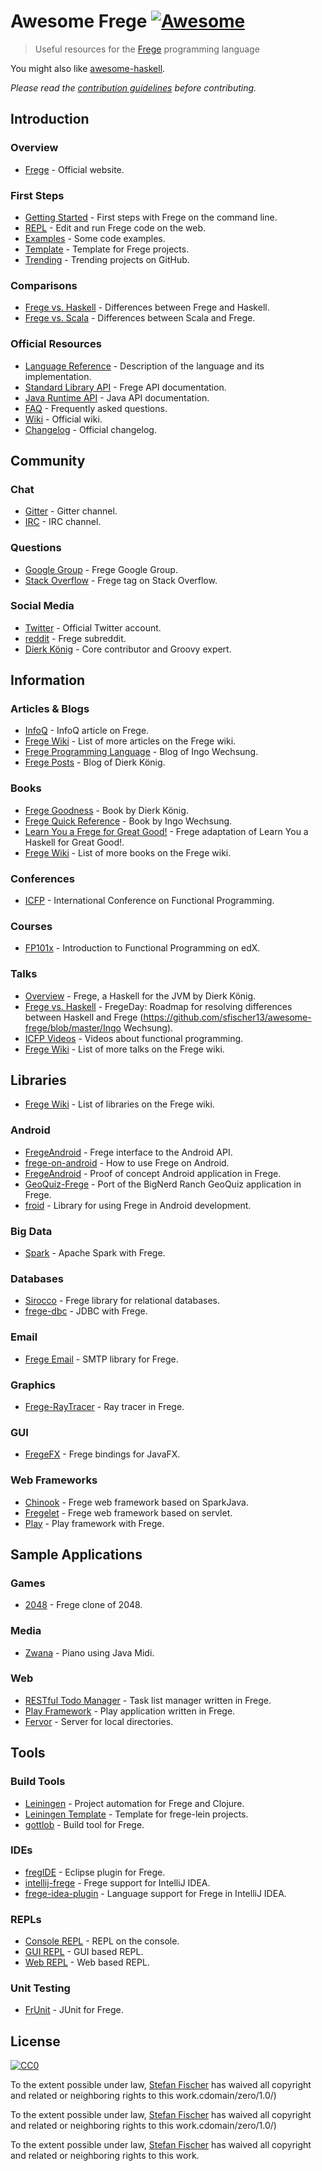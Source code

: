 # Awesome Frege [![Awesome](https://awesome.re/badge.svg)](https://awesome.re)

> Useful resources for the [Frege](https://github.com/Frege/frege) programming language

You might also like [awesome-haskell](https://github.com/krispo/awesome-haskell).

*Please read the [contribution guidelines](https://github.com/sfischer13/awesome-frege/blob/master/contributing.md) before contributing.*


<!-- START doctoc generated TOC please keep comment here to allow auto update -->
<!-- DON'T EDIT THIS SECTION, INSTEAD RE-RUN doctoc TO UPDATE -->



<!-- END doctoc generated TOC please keep comment here to allow auto update -->

## Introduction

### Overview

- [Frege](https://github.com/Frege/frege) - Official website.

### First Steps

- [Getting Started](https://github.com/Frege/frege/wiki/Getting-Started) - First steps with Frege on the command line.
- [REPL](http://try.frege-lang.org/) - Edit and run Frege code on the web.
- [Examples](https://github.com/Frege/frege/tree/master/examples) - Some code examples.
- [Template](https://github.com/tfausak/fregexample) - Template for Frege projects.
- [Trending](https://github.com/trending?l=frege) - Trending projects on GitHub.

### Comparisons

- [Frege vs. Haskell](https://github.com/Frege/frege/wiki/Differences-between-Frege-and-Haskell) - Differences between Frege and Haskell.
- [Frege vs. Scala](https://stackoverflow.com/questions/17905322/what-are-the-main-differences-between-scala-and-frege-in-programming-paradigms) - Differences between Scala and Frege.

### Official Resources

- [Language Reference](http://www.frege-lang.org/doc/Language.pdf) - Description of the language and its implementation.
- [Standard Library API](http://www.frege-lang.org/doc/fregedoc.html) - Frege API documentation.
- [Java Runtime API](http://www.frege-lang.org/doc/index.html) - Java API documentation.
- [FAQ](https://github.com/Frege/frege/wiki/Frequently-Asked-Questions) - Frequently asked questions.
- [Wiki](https://github.com/Frege/frege/wiki) - Official wiki.
- [Changelog](https://github.com/Frege/frege/wiki/New-or-Changed-Features) - Official changelog.

## Community

### Chat

- [Gitter](https://gitter.im/Frege/frege) - Gitter channel.
- [IRC](https://webchat.freenode.net/?channels=%23frege) - IRC channel.

### Questions

- [Google Group](https://groups.google.com/forum/#!forum/frege-programming-language) - Frege Google Group.
- [Stack Overflow](https://stackoverflow.com/questions/tagged/frege) - Frege tag on Stack Overflow.

### Social Media

- [Twitter](https://twitter.com/fregelang) - Official Twitter account.
- [reddit](https://www.reddit.com/r/frege/) - Frege subreddit.
- [Dierk König](https://twitter.com/mittie) - Core contributor and Groovy expert.

## Information

### Articles & Blogs

- [InfoQ](https://www.infoq.com/news/2015/08/frege-haskell-for-jvm) - InfoQ article on Frege.
- [Frege Wiki](https://github.com/Frege/frege/wiki/Articles) - List of more articles on the Frege wiki.
- [Frege Programming Language](http://fregepl.blogspot.com) - Blog of Ingo Wechsung.
- [Frege Posts](https://www.canoo.com/blog/tag/frege/) - Blog of Dierk König.

### Books

- [Frege Goodness](https://www.gitbook.com/book/dierk/fregegoodness/details) - Book by Dierk König.
- [Frege Quick Reference](https://www.gitbook.com/book/ingo60/frege-quick-reference/details) - Book by Ingo Wechsung.
- [Learn You a Frege for Great Good!](https://github.com/y-taka-23/learn-you-a-frege) - Frege adaptation of Learn You a Haskell for Great Good!.
- [Frege Wiki](https://github.com/Frege/frege/wiki/Books) - List of more books on the Frege wiki.

### Conferences

- [ICFP](http://www.icfpconference.org/) - International Conference on Functional Programming.

### Courses

- [FP101x](https://www.edx.org/course/introduction-functional-programming-delftx-fp101x-0) - Introduction to Functional Programming on edX.

### Talks

- [Overview](https://www.youtube.com/watch?v=1P1-HXNfFPc) - Frege, a Haskell for the JVM by Dierk König.
- [Frege vs. Haskell](https://github.com/sfischer13/awesome-frege/blob/master/https://www.youtube.com/watch?v=o2qwNlVeyA4) - FregeDay: Roadmap for resolving differences between Haskell and Frege (https://github.com/sfischer13/awesome-frege/blob/master/Ingo Wechsung).
- [ICFP Videos](https://www.youtube.com/channel/UCwRL68qZFfub1Ep1EScfmBw) - Videos about functional programming.
- [Frege Wiki](https://github.com/Frege/frege/wiki/Talks) - List of more talks on the Frege wiki.

## Libraries

- [Frege Wiki](https://github.com/Frege/frege/wiki/Libraries) - List of libraries on the Frege wiki.

### Android

- [FregeAndroid](https://github.com/trilogysci/FregeAndroid) - Frege interface to the Android API.
- [frege-on-android](https://github.com/ppelleti/frege-on-android) - How to use Frege on Android.
- [FregeAndroid](https://github.com/mchav/FregeAndroid) - Proof of concept Android application in Frege.
- [GeoQuiz-Frege](https://github.com/mchav/GeoQuiz-Frege) - Port of the BigNerd Ranch GeoQuiz application in Frege.
- [froid](https://github.com/mchav/froid) - Library for using Frege in Android development.

### Big Data

- [Spark](https://github.com/sw1sh/frege-spark) - Apache Spark with Frege.

### Databases

- [Sirocco](https://github.com/fregelab/sirocco) - Frege library for relational databases.
- [frege-dbc](https://github.com/DellCliff/frege-dbc) - JDBC with Frege.

### Email

- [Frege Email](https://github.com/y-taka-23/frege-email) - SMTP library for Frege.

### Graphics

- [Frege-RayTracer](https://github.com/mchav/Frege-RayTracer) - Ray tracer in Frege.

### GUI

- [FregeFX](https://github.com/Frege/FregeFX) - Frege bindings for JavaFX.

### Web Frameworks

- [Chinook](https://github.com/fregelab/chinook) - Frege web framework based on SparkJava.
- [Fregelet](https://github.com/mmhelloworld/fregelet) - Frege web framework based on servlet.
- [Play](https://github.com/mmhelloworld/hello-play-frege) - Play framework with Frege.

## Sample Applications

### Games

- [2048](https://github.com/tfausak/fr2048) - Frege clone of 2048.

### Media

- [Zwana](https://github.com/mchav/Zwana) - Piano using Java Midi.

### Web

- [RESTful Todo Manager](https://github.com/y-taka-23/restful-todo) - Task list manager written in Frege.
- [Play Framework](https://github.com/mmhelloworld/hello-play-frege) - Play application written in Frege.
- [Fervor](https://github.com/mchav/fervor) - Server for local directories.

## Tools

### Build Tools

- [Leiningen](http://leiningen.org/) - Project automation for Frege and Clojure.
- [Leiningen Template](https://github.com/Frege/frege-lein-template) - Template for frege-lein projects.
- [gottlob](https://github.com/mchav/gottlob) - Build tool for Frege.

### IDEs

- [fregIDE](https://github.com/Frege/eclipse-plugin/wiki/fregIDE-Tutorial) - Eclipse plugin for Frege.
- [intellij-frege](https://github.com/carymrobbins/intellij-frege) - Frege support for IntelliJ IDEA.
- [frege-idea-plugin](https://github.com/Dierk/frege-idea-plugin) - Language support for Frege in IntelliJ IDEA.

### REPLs

- [Console REPL](https://github.com/Frege/frege-repl) - REPL on the console.
- [GUI REPL](https://github.com/Dierk/frepl-gui) - GUI based REPL.
- [Web REPL](http://try.frege-lang.org/) - Web based REPL.

### Unit Testing

- [FrUnit](https://github.com/melrief/FrUnit) - JUnit for Frege.

## License

[![CC0](http://mirrors.creativecommons.org/presskit/buttons/88x31/svg/cc-zero.svg)](https://creativecommons.org/publicdomain/zero/1.0/)

To the extent possible under law, [Stefan Fischer](https://github.com/sfischer13) has waived all copyright and related or neighboring rights to this work.cdomain/zero/1.0/)

To the extent possible under law, [Stefan Fischer](https://github.com/sfischer13) has waived all copyright and related or neighboring rights to this work.cdomain/zero/1.0/)

To the extent possible under law, [Stefan Fischer](https://github.com/sfischer13) has waived all copyright and related or neighboring rights to this work.